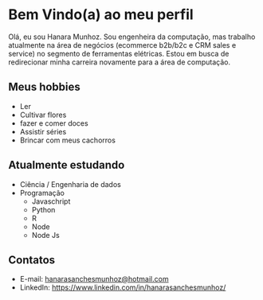 # Bem Vindo(a) ao meu perfil

Olá, eu sou Hanara Munhoz. 
Sou engenheira da computação, mas trabalho atualmente na área de negócios (ecommerce b2b/b2c e CRM sales e service)
no segmento de ferramentas elétricas. Estou em busca de redirecionar minha carreira novamente para a área de computação. 

## Meus hobbies

- Ler
- Cultivar flores
- fazer e comer doces
- Assistir séries
- Brincar com meus cachorros


## Atualmente estudando

- Ciência / Engenharia de dados
- Programação
  - Javaschript
  - Python
  - R
  - Node
  - Node Js
  

## Contatos

- E-mail: hanarasanchesmunhoz@hotmail.com
- LinkedIn: https://www.linkedin.com/in/hanarasanchesmunhoz/ 


